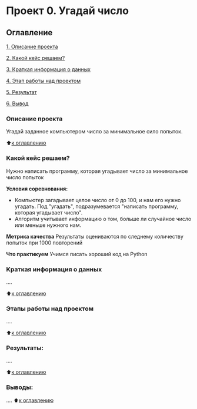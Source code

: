 # Проект 0. Угадай число

## Оглавление
[1. Описание проекта](https://github.com/Setimpi/sf_data_science/tree/main/project_0/README.md#Описание-проекта)

[2. Какой кейс решаем?](https://github.com/Setimpi/sf_data_science/tree/main/project_0/README.md#Какой-кейс-решаем)

[3. Краткая информация о данных](https://github.com/Setimpi/sf_data_science/tree/main/project_0/README.md#Краткая-информация-о-данных)

[4. Этап работы над проектом](https://github.com/Setimpi/sf_data_science/tree/main/project_0/README.md#Этап-работы-над-проектом)

[5. Результат](https://github.com/Setimpi/sf_data_science/tree/main/project_0/README.md#Результат)

[6. Вывод](https://github.com/Setimpi/sf_data_science/blob/main/project_0/README.md#Выводы:)

### Описание проекта
Угадай заданное компьютером число за минимальное сило попыток.

:arrow_up:[к оглавлению](https://github.com/Setimpi/sf_data_science/tree/main/project_0/README.md#Оглавление)


### Какой кейс решаем?
Нужно написать программу, которая угадывает число за минимальное число попыток

**Условия соревнования:**
- Компьютер загадывает целое число от 0 до 100, и нам его нужно угадать. Под "угадать", подразумевается "написать программу, которая угадывает число".
- Алгоритм учитывает информацию о том, больше ли случайное число или меньше нужного нам.

**Метрика качества**
Результаты оцениваются по следнему количеству попыток при 1000 повторений

**Что практикуем**
Учимся писать хороший код на Python


### Краткая информация о данных
....

:arrow_up:[к оглавлению](https://github.com/Setimpi/sf_data_science/tree/main/project_0/README.md#Оглавление)


### Этапы работы над проектом
....

:arrow_up:[к оглавлению](https://github.com/Setimpi/sf_data_science/tree/main/project_0/README.md#Оглавление)


### Результаты:
....

:arrow_up:[к оглавлению](https://github.com/Setimpi/sf_data_science/tree/main/project_0/README.md#Оглавление)


### Выводы:
....
:arrow_up:[к оглавлению](https://github.com/Setimpi/sf_data_science/tree/main/project_0/README.md#Оглавление)